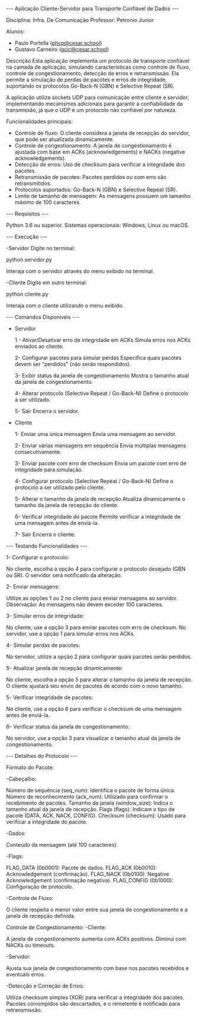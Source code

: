 --- Aplicação Cliente-Servidor para Transporte Confiável de Dados ---

Disciplina: Infra. De Comunicação
Professor: Petronio Junior

Alunos:
- Paulo Portella (phcp@cesar.school)
- Gustavo Carneiro (gcic@cesar.school)

Descrição
Esta aplicação implementa um protocolo de transporte confiável na camada de aplicação, simulando características como controle de fluxo, controle de congestionamento, detecção de erros e retransmissão. Ela permite a simulação de perdas de pacotes e erros de integridade, suportando os protocolos Go-Back-N (GBN) e Selective Repeat (SR).

A aplicação utiliza sockets UDP para comunicação entre cliente e servidor, implementando mecanismos adicionais para garantir a confiabilidade da transmissão, já que o UDP é um protocolo não confiável por natureza.

Funcionalidades principais:

- Controle de fluxo: O cliente considera a janela de recepção do servidor, que pode ser atualizada dinamicamente.
- Controle de congestionamento: A janela de congestionamento é ajustada com base em ACKs (acknowledgements) e NACKs (negative acknowledgements).
- Detecção de erros: Uso de checksum para verificar a integridade dos pacotes.
- Retransmissão de pacotes: Pacotes perdidos ou com erro são retransmitidos.
- Protocolos suportados: Go-Back-N (GBN) e Selective Repeat (SR).
- Limite de tamanho de mensagem: As mensagens possuem um tamanho máximo de 100 caracteres.

--- Requisitos ---

Python 3.6 ou superior.
Sistemas operacionais: Windows, Linux ou macOS.

--- Execução ---

-Servidor 
Digite no terminal:

  python servidor.py

Interaja com o servidor através do menu exibido no terminal.

-Cliente
Digite em outro terminal:

  python cliente.py

Interaja com o cliente utilizando o menu exibido.


--- Comandos Disponíveis ---

- Servidor

  1 - Ativar/Desativar erro de integridade em ACKs
 Simula erros nos ACKs enviados ao cliente.
 
  2- Configurar pacotes para simular perdas
 Especifica quais pacotes devem ser "perdidos" (não serão respondidos).

  3- Exibir status da janela de congestionamento
Mostra o tamanho atual da janela de congestionamento.

  4- Alterar protocolo (Selective Repeat / Go-Back-N)
 Define o protocolo a ser utilizado.

  5- Sair
 Encerra o servidor.


- Cliente
  
  1- Enviar uma única mensagem
 Envia uma mensagem ao servidor.

  2- Enviar várias mensagens em sequência
 Envia múltiplas mensagens consecutivamente.

  3- Enviar pacote com erro de checksum
 Envia um pacote com erro de integridade para simulação.

  4- Configurar protocolo (Selective Repeat / Go-Back-N)
 Define o protocolo a ser utilizado pelo cliente.

  5- Alterar o tamanho da janela de recepção
 Atualiza dinamicamente o tamanho da janela de recepção do cliente.

  6- Verificar integridade do pacote
 Permite verificar a integridade de uma mensagem antes de enviá-la.

  7- Sair
 Encerra o cliente.


--- Testando Funcionalidades ---

  1- Configurar o protocolo:

No cliente, escolha a opção 4 para configurar o protocolo desejado (GBN ou SR).
O servidor será notificado da alteração.

  2- Enviar mensagens:

Utilize as opções 1 ou 2 no cliente para enviar mensagens ao servidor.
Observação: As mensagens não devem exceder 100 caracteres.

  3- Simular erros de integridade:

No cliente, use a opção 3 para enviar pacotes com erro de checksum.
No servidor, use a opção 1 para simular erros nos ACKs.

  4- Simular perdas de pacotes:

No servidor, utilize a opção 2 para configurar quais pacotes serão perdidos.

  5- Atualizar janela de recepção dinamicamente:

No cliente, escolha a opção 5 para alterar o tamanho da janela de recepção.
O cliente ajustará seu envio de pacotes de acordo com o novo tamanho.

  5- Verificar integridade de pacotes:

No cliente, use a opção 6 para verificar o checksum de uma mensagem antes de enviá-la.

  6- Verificar status da janela de congestionamento:

No servidor, use a opção 3 para visualizar o tamanho atual da janela de congestionamento.


--- Detalhes do Protocolo ---

Formato do Pacote:

  -Cabeçalho:

Número de sequência (seq_num): Identifica o pacote de forma única.
Número de reconhecimento (ack_num): Utilizado para confirmar o recebimento de pacotes.
Tamanho da janela (window_size): Indica o tamanho atual da janela de recepção.
Flags (flags): Indicam o tipo de pacote (DATA, ACK, NACK, CONFIG).
Checksum (checksum): Usado para verificar a integridade do pacote.

  -Dados:

Conteúdo da mensagem (até 100 caracteres).

  -Flags:

FLAG_DATA (0b0001): Pacote de dados.
FLAG_ACK (0b0010): Acknowledgement (confirmação).
FLAG_NACK (0b0100): Negative Acknowledgement (confirmação negativa).
FLAG_CONFIG (0b1000): Configuração de protocolo.

  -Controle de Fluxo:

O cliente respeita o menor valor entre sua janela de congestionamento e a janela de recepção definida.

Controle de Congestionamento:
  -Cliente:
  
A janela de congestionamento aumenta com ACKs positivos.
Diminui com NACKs ou timeouts.

  -Servidor:
  
Ajusta sua janela de congestionamento com base nos pacotes recebidos e eventuais erros.

  -Detecção e Correção de Erros:

Utiliza checksum simples (XOR) para verificar a integridade dos pacotes.
Pacotes corrompidos são descartados, e o remetente é notificado para retransmissão.
